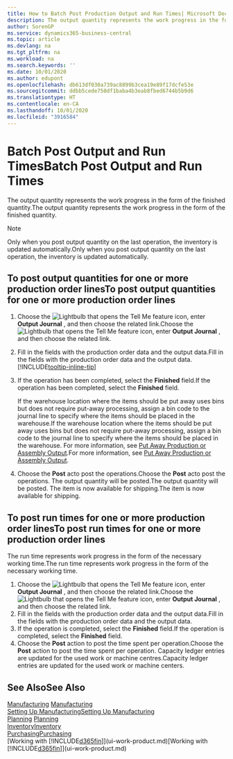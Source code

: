 ```yaml
---
title: How to Batch Post Production Output and Run Times| Microsoft Docs
description: The output quantity represents the work progress in the form of the finished quantity.
author: SorenGP
ms.service: dynamics365-business-central
ms.topic: article
ms.devlang: na
ms.tgt_pltfrm: na
ms.workload: na
ms.search.keywords: ''
ms.date: 10/01/2020
ms.author: edupont
ms.openlocfilehash: db613df030a739ac8899b3cea19e89f17dcfe53e
ms.sourcegitcommit: ddbb5cede750df1baba4b3eab8fbed6744b5b9d6
ms.translationtype: HT
ms.contentlocale: en-CA
ms.lasthandoff: 10/01/2020
ms.locfileid: "3916584"
---
```

# <a name="batch-post-output-and-run-times"></a><span data-ttu-id="73199-103">Batch Post Output and Run Times</span><span class="sxs-lookup"><span data-stu-id="73199-103">Batch Post Output and Run Times</span></span>
<span data-ttu-id="73199-104">The output quantity represents the work progress in the form of the finished quantity.</span><span class="sxs-lookup"><span data-stu-id="73199-104">The output quantity represents the work progress in the form of the finished quantity.</span></span>  

> [!NOTE]
> <span data-ttu-id="73199-105">Only when you post output quantity on the last operation, the inventory is updated automatically.</span><span class="sxs-lookup"><span data-stu-id="73199-105">Only when you post output quantity on the last operation, the inventory is updated automatically.</span></span>  

## <a name="to-post-output-quantities-for-one-or-more-production-order-lines"></a><span data-ttu-id="73199-106">To post output quantities for one or more production order lines</span><span class="sxs-lookup"><span data-stu-id="73199-106">To post output quantities for one or more production order lines</span></span>
1. <span data-ttu-id="73199-107">Choose the ![Lightbulb that opens the Tell Me feature](media/ui-search/search_small.png "Tell me what you want to do") icon, enter **Output Journal** , and then choose the related link.</span><span class="sxs-lookup"><span data-stu-id="73199-107">Choose the ![Lightbulb that opens the Tell Me feature](media/ui-search/search_small.png "Tell me what you want to do") icon, enter **Output Journal** , and then choose the related link.</span></span>  
2. <span data-ttu-id="73199-108">Fill in the fields with the production order data and the output data.</span><span class="sxs-lookup"><span data-stu-id="73199-108">Fill in the fields with the production order data and the output data.</span></span> [!INCLUDE[tooltip-inline-tip](includes/tooltip-inline-tip_md.md)]
3. <span data-ttu-id="73199-109">If the operation has been completed, select the **Finished** field.</span><span class="sxs-lookup"><span data-stu-id="73199-109">If the operation has been completed, select the **Finished** field.</span></span>  

    <span data-ttu-id="73199-110">If the warehouse location where the items should be put away uses bins but does not require put-away processing,  assign a bin code to the journal line to specify where the items should be placed in the warehouse.</span><span class="sxs-lookup"><span data-stu-id="73199-110">If the warehouse location where the items should be put away uses bins but does not require put-away processing,  assign a bin code to the journal line to specify where the items should be placed in the warehouse.</span></span> <span data-ttu-id="73199-111">For more information, see [Put Away Production or Assembly Output](warehouse-how-to-put-away-production-output.md).</span><span class="sxs-lookup"><span data-stu-id="73199-111">For more information, see [Put Away Production or Assembly Output](warehouse-how-to-put-away-production-output.md).</span></span>  

4. <span data-ttu-id="73199-112">Choose the **Post** acto post the operations.</span><span class="sxs-lookup"><span data-stu-id="73199-112">Choose the **Post** acto post the operations.</span></span> <span data-ttu-id="73199-113">The output quantity will be posted.</span><span class="sxs-lookup"><span data-stu-id="73199-113">The output quantity will be posted.</span></span> <span data-ttu-id="73199-114">The item is now available for shipping.</span><span class="sxs-lookup"><span data-stu-id="73199-114">The item is now available for shipping.</span></span>  

## <a name="to-post-run-times-for-one-or-more-production-order-lines"></a><span data-ttu-id="73199-115">To post run times for one or more production order lines</span><span class="sxs-lookup"><span data-stu-id="73199-115">To post run times for one or more production order lines</span></span>
<span data-ttu-id="73199-116">The run time represents work progress in the form of the necessary working time.</span><span class="sxs-lookup"><span data-stu-id="73199-116">The run time represents work progress in the form of the necessary working time.</span></span>    

1.  <span data-ttu-id="73199-117">Choose the ![Lightbulb that opens the Tell Me feature](media/ui-search/search_small.png "Tell me what you want to do") icon, enter **Output Journal** , and then choose the related link.</span><span class="sxs-lookup"><span data-stu-id="73199-117">Choose the ![Lightbulb that opens the Tell Me feature](media/ui-search/search_small.png "Tell me what you want to do") icon, enter **Output Journal** , and then choose the related link.</span></span>  
2. <span data-ttu-id="73199-118">Fill in the fields with the production order data and the output data.</span><span class="sxs-lookup"><span data-stu-id="73199-118">Fill in the fields with the production order data and the output data.</span></span>  
3.  <span data-ttu-id="73199-119">If the operation is completed, select the **Finished** field.</span><span class="sxs-lookup"><span data-stu-id="73199-119">If the operation is completed, select the **Finished** field.</span></span>  
4. <span data-ttu-id="73199-120">Choose the **Post** action to post the time spent per operation.</span><span class="sxs-lookup"><span data-stu-id="73199-120">Choose the **Post** action to post the time spent per operation.</span></span> <span data-ttu-id="73199-121">Capacity ledger entries are updated for the used work or machine centres.</span><span class="sxs-lookup"><span data-stu-id="73199-121">Capacity ledger entries are updated for the used work or machine centers.</span></span>

## <a name="see-also"></a><span data-ttu-id="73199-122">See Also</span><span class="sxs-lookup"><span data-stu-id="73199-122">See Also</span></span>  
<span data-ttu-id="73199-123">[Manufacturing](production-manage-manufacturing.md)  </span><span class="sxs-lookup"><span data-stu-id="73199-123">[Manufacturing](production-manage-manufacturing.md)  </span></span>  
[<span data-ttu-id="73199-124">Setting Up Manufacturing</span><span class="sxs-lookup"><span data-stu-id="73199-124">Setting Up Manufacturing</span></span>](production-configure-production-processes.md)  
<span data-ttu-id="73199-125">[Planning](production-planning.md)    </span><span class="sxs-lookup"><span data-stu-id="73199-125">[Planning](production-planning.md)    </span></span>  
[<span data-ttu-id="73199-126">Inventory</span><span class="sxs-lookup"><span data-stu-id="73199-126">Inventory</span></span>](inventory-manage-inventory.md)  
[<span data-ttu-id="73199-127">Purchasing</span><span class="sxs-lookup"><span data-stu-id="73199-127">Purchasing</span></span>](purchasing-manage-purchasing.md)  
<span data-ttu-id="73199-128">[Working with [!INCLUDE[d365fin](includes/d365fin_md.md)]](ui-work-product.md)</span><span class="sxs-lookup"><span data-stu-id="73199-128">[Working with [!INCLUDE[d365fin](includes/d365fin_md.md)]](ui-work-product.md)</span></span>
